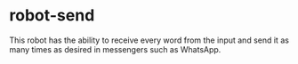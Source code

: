 # robot-send
 This robot has the ability to receive every word from the input and send it as many times as desired in messengers such as WhatsApp.
